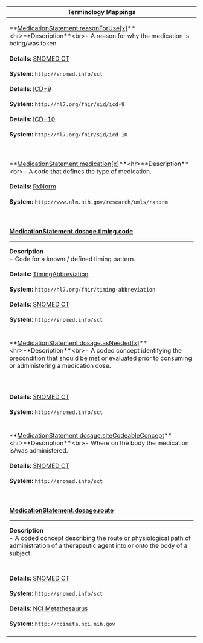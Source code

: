 |Terminology Mappings|
|---|
|<p>**[MedicationStatement.reasonForUse[x]](https://hl7.org/fhir/DSTU2/medicationstatement-definitions.html#MedicationStatement.reasonForUse_x_)**<hr>**Description**<br>- A reason for why the medication is being/was taken.<br><br>**Details:** [SNOMED CT](https://hl7.org/fhir/dstu2/snomedct.html)<br><br>**System:** `http://snomed.info/sct`<br><br>**Details:** [ICD-9](https://terminology.hl7.org/ICD.html#icd-9-variants)<br><br>**System:** `http://hl7.org/fhir/sid/icd-9`<br><br>**Details:** [ICD-10](https://terminology.hl7.org/CodeSystem-icd10CM.html)<br><br>**System:** `http://hl7.org/fhir/sid/icd-10`<br><br>|
|<p>**[MedicationStatement.medication[x]](https://hl7.org/fhir/DSTU2/medicationstatement-definitions.html#MedicationStatement.medication_x_)**<hr>**Description**<br>- A code that defines the type of medication.<br><br>**Details:** [RxNorm](https://hl7.org/fhir/dstu2/rxnorm.html)<br><br>**System:** `http://www.nlm.nih.gov/research/umls/rxnorm`<br><br>|
|<p>**[MedicationStatement.dosage.timing.code](https://hl7.org/fhir/DSTU2/datatypes-definitions.html#Timing.code)**<hr>**Description**<br>- Code for a known / defined timing pattern.<br><br>**Details:** [TimingAbbreviation](https://hl7.org/fhir/dstu2/valueset-timing-abbreviation.html)<br><br>**System:** `http://hl7.org/fhir/timing-abbreviation`<br><br>**Details:** [SNOMED CT](https://hl7.org/fhir/dstu2/snomedct.html)<br><br>**System:** `http://snomed.info/sct`<br><br>|
|<p>**[MedicationStatement.dosage.asNeeded[x]](https://hl7.org/fhir/DSTU2/medicationstatement-definitions.html#MedicationStatement.dosage.asNeeded_x_)**<hr>**Description**<br>- A coded concept identifying the precondition that should be met or evaluated prior to consuming or administering a medication dose.
<br><br>**Details:** [SNOMED CT](https://hl7.org/fhir/dstu2/snomedct.html)<br><br>**System:** `http://snomed.info/sct`<br><br>|
|<p>**[MedicationStatement.dosage.siteCodeableConcept](https://hl7.org/fhir/DSTU2/medicationstatement-definitions.html#MedicationStatement.dosage.site_x_)**<hr>**Description**<br>- Where on the body the medication is/was administered.<br><br>**Details:** [SNOMED CT](https://hl7.org/fhir/dstu2/snomedct.html)<br><br>**System:** `http://snomed.info/sct`<br><br>|
|<p>**[MedicationStatement.dosage.route](https://hl7.org/fhir/DSTU2/medicationstatement-definitions.html#MedicationStatement.dosage.route)**<hr>**Description**<br>- A coded concept describing the route or physiological path of administration of a therapeutic agent into or onto the body of a subject.
<br><br>**Details:** [SNOMED CT](http://hl7.org/fhir/dstu2/snomedct.html)<br><br>**System:** `http://snomed.info/sct`<br><br>**Details:** [NCI Metathesaurus](http://hl7.org/fhir/dstu2/ncimeta.html)<br><br>**System:** `http://ncimeta.nci.nih.gov`<br><br>|
